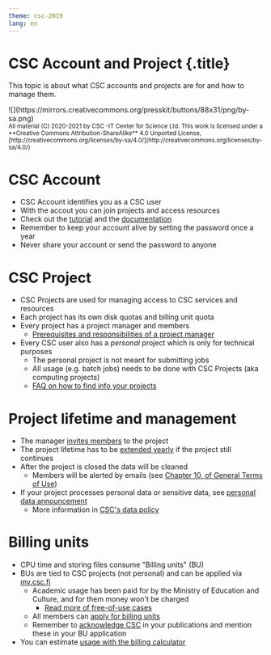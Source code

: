 ```yaml
---
theme: csc-2019
lang: en
---
```


# CSC Account and Project {.title}

This topic is about what CSC accounts and projects are for and how to manage them.

<div class="column">
![](https://mirrors.creativecommons.org/presskit/buttons/88x31/png/by-sa.png)
</div>
<div class="column">
<small>
All material (C) 2020-2021 by CSC -IT Center for Science Ltd.
This work is licensed under a **Creative Commons Attribution-ShareAlike** 4.0
Unported License, [http://creativecommons.org/licenses/by-sa/4.0/](http://creativecommons.org/licenses/by-sa/4.0/)
</small>
</div>


# CSC Account

- CSC Account identifies you as a CSC user
- With the accout you can join projects and access resources
- Check out the [tutorial](https://csc-training.github.io/csc-env-eff/hands-on/connecting/credentials.html) and the [documentation](https://docs.csc.fi/accounts/)
- Remember to keep your account alive by setting the password once a year
- Never share your account or send the password to anyone

# CSC Project

- CSC Projects are used for managing access to CSC services and resources
- Each project has its own disk quotas and billing unit quota
- Every project has a project manager and members
    - [Prerequisites and responsibilities of a project manager](https://www.csc.fi/en/prerequisites-for-a-project-manager)
- Every CSC user also has a _personal_ project which is only for technical purposes
    - The personal project is not meant for submitting jobs
    - All usage (e.g. batch jobs) needs to be done with CSC Projects (aka computing projects)
    - [FAQ on how to find info your projects](https://docs.csc.fi/support/faq/how-to-find-information-about-projects/)

# Project lifetime and management

- The manager [invites members](https://docs.csc.fi/accounts/how-to-add-members-to-project/) to the project
- The project lifetime has to be [extended yearly](https://docs.csc.fi/accounts/how-to-manage-your-project/) if the project still continues
- After the project is closed the data will be cleaned
    - Members will be alerted by emails (see [Chapter 10. of General Terms of Use](https://research.csc.fi/general-terms-of-use))
-  If your project processes personal data or sensitive data, see [personal data announcement](https://docs.csc.fi/accounts/when-your-project-handles-personal-data/)
    - More information in [CSC's data policy](https://www.csc.fi/en/data-policy)

# Billing units

- CPU time and storing files consume "Billing units" (BU)
- BUs are tied to CSC projects (not personal) and can be applied via [my.csc.fi](https://my.csc.fi)
   - Academic usage has been paid for by the Ministry of Education and Culture, and for them money won't be charged
      - [Read more of free-of-use cases](https://research.csc.fi/pricing)
   - All members can [apply for billing units](https://docs.csc.fi/accounts/how-to-apply-for-billing-units/)
   - Remember to [acknowledge CSC](https://docs.csc.fi/support/faq/how-to-cite-csc/) in your publications and mention these in your BU application
- You can estimate [usage with the billing calculator](https://research.csc.fi/pricing) 

